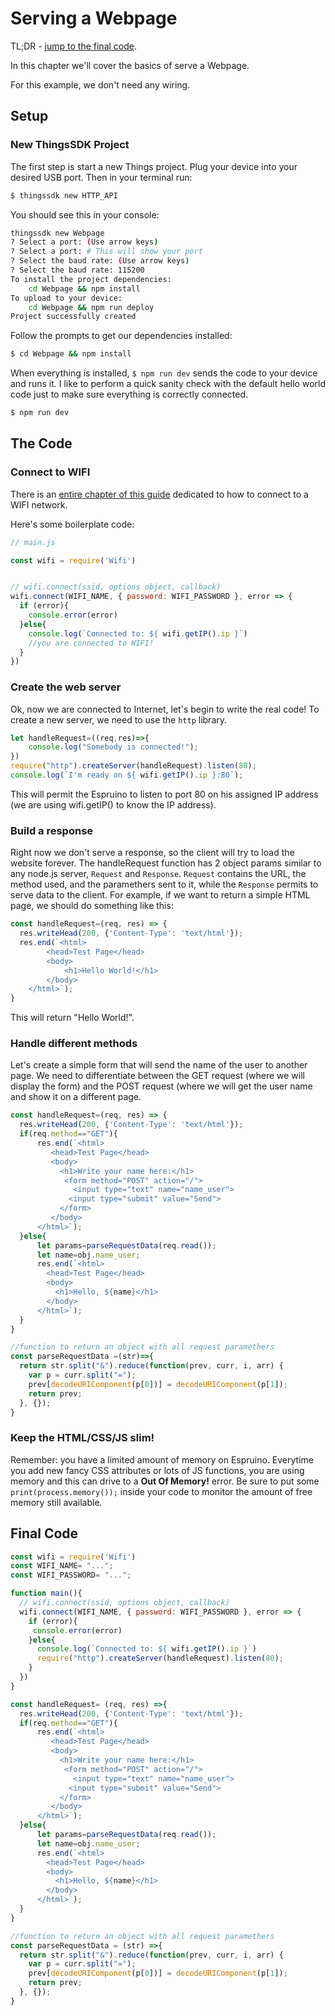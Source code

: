 # Serving a Webpage


TL;DR - [jump to the final code](#final-code).

In this chapter we'll cover the basics of serve a Webpage.

For this example, we don't need any wiring.

## Setup
### New ThingsSDK Project
The first step is start a new Things project. Plug your device into your desired USB port. Then in your terminal run:
```bash
$ thingssdk new HTTP_API
```

You should see this in your console:
```bash
thingssdk new Webpage
? Select a port: (Use arrow keys)
? Select a port: # This will show your port
? Select the baud rate: (Use arrow keys)
? Select the baud rate: 115200
To install the project dependencies:
    cd Webpage && npm install
To upload to your device:
    cd Webpage && npm run deploy
Project successfully created
```

Follow the prompts to get our dependencies installed:

```bash
$ cd Webpage && npm install
```

When everything is installed, `$ npm run dev` sends the code to your device and runs it. I like to perform a quick sanity check with the default hello world code just to make sure everything is correctly connected.

```bash
$ npm run dev
```

## The Code
### Connect to WIFI
There is an [entire chapter of this guide](https://guides.thingssdk.com/examples/using_wifi.html) dedicated to how to connect to a WIFI network.

Here's some boilerplate code:

```javascript
// main.js

const wifi = require('Wifi')


// wifi.connect(ssid, options object, callback)
wifi.connect(WIFI_NAME, { password: WIFI_PASSWORD }, error => {
  if (error){
  	console.error(error)
  }else{
  	console.log(`Connected to: ${ wifi.getIP().ip }`)
  	//you are connected to WIFI!
  }
})
```

### Create the web server
Ok, now we are connected to Internet, let's begin to write the real code!
To create a new server, we need to use the `http` library. 


```javascript
let handleRequest=((req,res)=>{
	console.log("Somebody is connected!");
})
require("http").createServer(handleRequest).listen(80);
console.log(`I'm ready on ${ wifi.getIP().ip }:80`);
```

This will permit the Espruino to listen to port 80 on his assigned IP address (we are using wifi.getIP() to know the IP address).

### Build a response
Right now we don't serve a response, so the client will try to load the website forever. 
The handleRequest function has 2 object params similar to any node.js server, `Request` and `Response`. `Request` contains the URL, the method used, and the paramethers sent to it, while the `Response` permits to serve data to the client. 
For example, if we want to return a simple HTML page, we should do something like this:

```javascript
const handleRequest=(req, res) => {
  res.writeHead(200, {'Content-Type': 'text/html'});
  res.end(`<html>
  		<head>Test Page</head>
  		<body>
  			<h1>Hello World!</h1>
  		</body>	
  	</html>`);
}
```

This will return "Hello World!".

### Handle different methods
Let's create a simple form that will send the name of the user to another page. We need to differentiate between the GET request (where we will display the form) and the POST request (where we will get the user name and show it on a different page.

```javascript
const handleRequest=(req, res) => {
  res.writeHead(200, {'Content-Type': 'text/html'});
  if(req.method=="GET"){
	  res.end(`<html>
	  	 <head>Test Page</head>
	  	 <body>
	  	   <h1>Write your name here:</h1>
	  		<form method="POST" action="/">
		  	  <input type="text" name="name_user">
	  	     <input type="submit" value="Send">
	  	   </form>
	  	 </body>	
	  </html>`); 	
  }else{
	  let params=parseRequestData(req.read());
  	  let name=obj.name_user;
   	  res.end(`<html>
  		<head>Test Page</head>
  		<body>
  		  <h1>Hello, ${name}</h1>
  		</body>	
	  </html>`); 	
  }
}

//function to return an object with all request paramethers 
const parseRequestData =(str)=>{
  return str.split("&").reduce(function(prev, curr, i, arr) {
    var p = curr.split("=");
    prev[decodeURIComponent(p[0])] = decodeURIComponent(p[1]);
    return prev;
  }, {});
}

```


### Keep the HTML/CSS/JS slim!
Remember: you have a limited amount of memory on Espruino. Everytime you add new fancy CSS attributes or lots of JS functions, you are using memory and this can drive to a **Out Of Memory!** error.
Be sure to put some `print(process.memory());` inside your code to monitor the amount of free memory still available.


<h2 id="final-code">Final Code</h2>

```javascript
const wifi = require('Wifi')
const WIFI_NAME= "...";
const WIFI_PASSWORD= "...";

function main(){
  // wifi.connect(ssid, options object, callback)
  wifi.connect(WIFI_NAME, { password: WIFI_PASSWORD }, error => {
    if (error){
     console.error(error)
    }else{
  	  console.log(`Connected to: ${ wifi.getIP().ip }`)
  	  require("http").createServer(handleRequest).listen(80);
    }
  })
}

const handleRequest= (req, res) =>{
  res.writeHead(200, {'Content-Type': 'text/html'});
  if(req.method=="GET"){
	  res.end(`<html>
	  	 <head>Test Page</head>
	  	 <body>
	  	   <h1>Write your name here:</h1>
	  		<form method="POST" action="/">
		  	  <input type="text" name="name_user">
	  	     <input type="submit" value="Send">
	  	   </form>
	  	 </body>	
	  </html>`); 	
  }else{
	  let params=parseRequestData(req.read());
  	  let name=obj.name_user;
   	  res.end(`<html>
  		<head>Test Page</head>
  		<body>
  		  <h1>Hello, ${name}</h1>
  		</body>	
	  </html>`); 	
  }
}

//function to return an object with all request paramethers 
const parseRequestData = (str) =>{
  return str.split("&").reduce(function(prev, curr, i, arr) {
    var p = curr.split("=");
    prev[decodeURIComponent(p[0])] = decodeURIComponent(p[1]);
    return prev;
  }, {});
}


```

